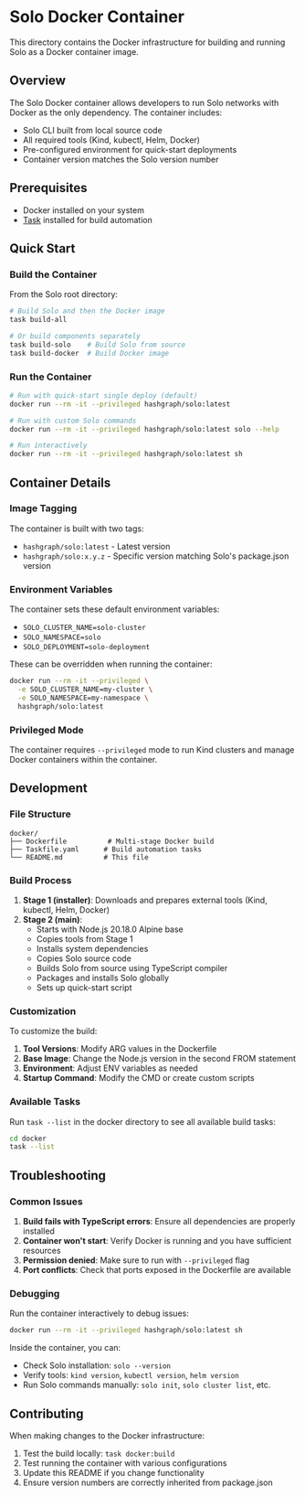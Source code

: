 # Solo Docker Container

This directory contains the Docker infrastructure for building and running Solo as a Docker container image.

## Overview

The Solo Docker container allows developers to run Solo networks with Docker as the only dependency. The container includes:

* Solo CLI built from local source code
* All required tools (Kind, kubectl, Helm, Docker)
* Pre-configured environment for quick-start deployments
* Container version matches the Solo version number

## Prerequisites

* Docker installed on your system
* [Task](https://taskfile.dev) installed for build automation

## Quick Start

### Build the Container

From the Solo root directory:

```bash
# Build Solo and then the Docker image
task build-all

# Or build components separately
task build-solo    # Build Solo from source
task build-docker  # Build Docker image
```

### Run the Container

```bash
# Run with quick-start single deploy (default)
docker run --rm -it --privileged hashgraph/solo:latest

# Run with custom Solo commands
docker run --rm -it --privileged hashgraph/solo:latest solo --help

# Run interactively
docker run --rm -it --privileged hashgraph/solo:latest sh
```

## Container Details

### Image Tagging

The container is built with two tags:

* `hashgraph/solo:latest` - Latest version
* `hashgraph/solo:x.y.z` - Specific version matching Solo's package.json version

### Environment Variables

The container sets these default environment variables:

* `SOLO_CLUSTER_NAME=solo-cluster`
* `SOLO_NAMESPACE=solo`
* `SOLO_DEPLOYMENT=solo-deployment`

These can be overridden when running the container:

```bash
docker run --rm -it --privileged \
  -e SOLO_CLUSTER_NAME=my-cluster \
  -e SOLO_NAMESPACE=my-namespace \
  hashgraph/solo:latest
```

### Privileged Mode

The container requires `--privileged` mode to run Kind clusters and manage Docker containers within the container.

## Development

### File Structure

```
docker/
├── Dockerfile          # Multi-stage Docker build
├── Taskfile.yaml      # Build automation tasks
└── README.md          # This file
```

### Build Process

1. **Stage 1 (installer)**: Downloads and prepares external tools (Kind, kubectl, Helm, Docker)
2. **Stage 2 (main)**:
   * Starts with Node.js 20.18.0 Alpine base
   * Copies tools from Stage 1
   * Installs system dependencies
   * Copies Solo source code
   * Builds Solo from source using TypeScript compiler
   * Packages and installs Solo globally
   * Sets up quick-start script

### Customization

To customize the build:

1. **Tool Versions**: Modify ARG values in the Dockerfile
2. **Base Image**: Change the Node.js version in the second FROM statement
3. **Environment**: Adjust ENV variables as needed
4. **Startup Command**: Modify the CMD or create custom scripts

### Available Tasks

Run `task --list` in the docker directory to see all available build tasks:

```bash
cd docker
task --list
```

## Troubleshooting

### Common Issues

1. **Build fails with TypeScript errors**: Ensure all dependencies are properly installed
2. **Container won't start**: Verify Docker is running and you have sufficient resources
3. **Permission denied**: Make sure to run with `--privileged` flag
4. **Port conflicts**: Check that ports exposed in the Dockerfile are available

### Debugging

Run the container interactively to debug issues:

```bash
docker run --rm -it --privileged hashgraph/solo:latest sh
```

Inside the container, you can:

* Check Solo installation: `solo --version`
* Verify tools: `kind version`, `kubectl version`, `helm version`
* Run Solo commands manually: `solo init`, `solo cluster list`, etc.

## Contributing

When making changes to the Docker infrastructure:

1. Test the build locally: `task docker:build`
2. Test running the container with various configurations
3. Update this README if you change functionality
4. Ensure version numbers are correctly inherited from package.json

